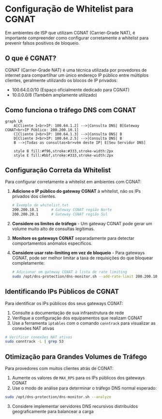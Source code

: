 # Configuração de Whitelist para CGNAT

Em ambientes de ISP que utilizam CGNAT (Carrier-Grade NAT), é importante compreender como configurar corretamente a whitelist para prevenir falsos positivos de bloqueio.

## O que é CGNAT?

CGNAT (Carrier-Grade NAT) é uma técnica utilizada por provedores de internet para compartilhar um único endereço IP público entre múltiplos clientes, geralmente utilizando os blocos de IP privados:
- 100.64.0.0/10 (Espaço oficialmente dedicado para CGNAT)
- 10.0.0.0/8 (Também amplamente utilizado)

## Como funciona o tráfego DNS com CGNAT

```mermaid
graph LR
    A[Cliente 1<br>IP: 100.64.1.2] -->|Consulta DNS| B[Gateway CGNAT<br>IP Público: 200.200.10.1]
    C[Cliente 2<br>IP: 100.64.1.3] -->|Consulta DNS| B
    D[Cliente 3<br>IP: 100.64.2.5] -->|Consulta DNS| B
    B -->|Todas as consultas<br>vêm deste IP| E[Seu Servidor DNS]
    
    style B fill:#f96,stroke:#333,stroke-width:2px
    style E fill:#bbf,stroke:#333,stroke-width:2px
```

## Configuração Correta da Whitelist

Para configurar corretamente a whitelist em ambientes com CGNAT:

1. **Adicione o IP público do gateway CGNAT** à whitelist, não os IPs privados dos clientes. 
   
   ```bash
   # Exemplo de whitelist.txt
   200.200.10.1      # Gateway CGNAT região Norte
   200.200.20.1      # Gateway CGNAT região Sul
   ```

2. **Considere os limites de tráfego** - Um gateway CGNAT pode gerar um volume muito alto de consultas legítimas.

3. **Monitore os gateways CGNAT** separadamente para detectar comportamentos anômalos específicos.

4. **Considere usar rate-limiting em vez de bloqueio** - Para gateways CGNAT, pode ser melhor limitar a taxa de requisições do que bloquear completamente:

   ```bash
   # Adicionar um gateway CGNAT à lista de rate limiting
   sudo /opt/dns-protection/dns-monitor.sh --add-rate-limit 200.200.10.1
   ```

## Identificando IPs Públicos de CGNAT

Para identificar os IPs públicos dos seus gateways CGNAT:

1. Consulte a documentação de sua infraestrutura de rede
2. Verifique a configuração dos equipamentos que realizam CGNAT
3. Use a ferramenta `iptables` com o comando `conntrack` para visualizar as conexões NAT ativas

```bash
# Verificar conexões NAT ativas
sudo conntrack -L | grep 53
```

## Otimização para Grandes Volumes de Tráfego

Para provedores com muitos clientes atrás de CGNAT:

1. Aumente os valores de `MAX_RPS` para os IPs públicos dos gateways CGNAT
2. Use o modo de análise para determinar o tráfego DNS normal esperado:

```bash
sudo /opt/dns-protection/dns-monitor.sh --analyze
```

3. Considere implementar servidores DNS recursivos distribuídos geograficamente para balancear a carga